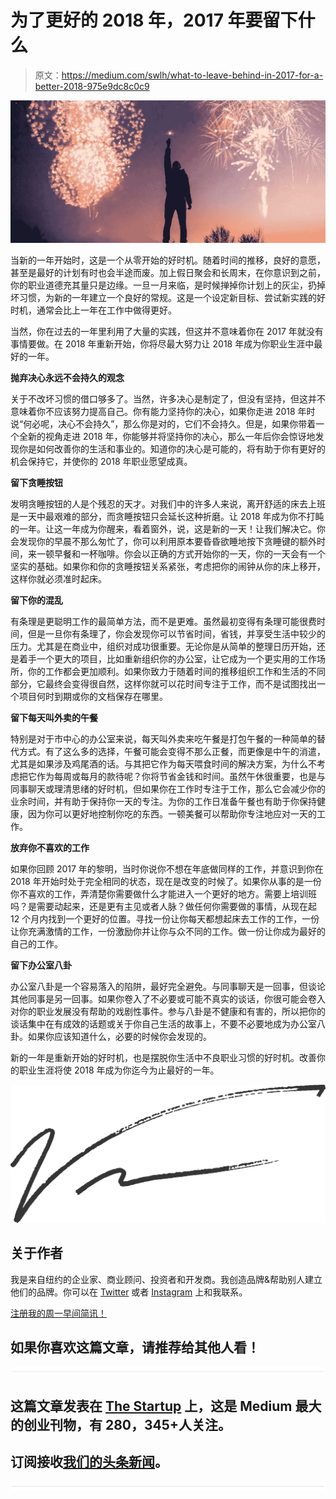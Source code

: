 # 为了更好的 2018 年，2017 年要留下什么

> 原文：<https://medium.com/swlh/what-to-leave-behind-in-2017-for-a-better-2018-975e9dc8c0c9>

![](img/c2918814d0bc8f5af04f3a5512736c0c.png)

当新的一年开始时，这是一个从零开始的好时机。随着时间的推移，良好的意愿，甚至是最好的计划有时也会半途而废。加上假日聚会和长周末，在你意识到之前，你的职业道德充其量只是边缘。一旦一月来临，是时候掸掉你计划上的灰尘，扔掉坏习惯，为新的一年建立一个良好的常规。这是一个设定新目标、尝试新实践的好时机，通常会比上一年在工作中做得更好。

当然，你在过去的一年里利用了大量的实践，但这并不意味着你在 2017 年就没有事情要做。在 2018 年重新开始，你将尽最大努力让 2018 年成为你职业生涯中最好的一年。

**抛弃决心永远不会持久的观念**

关于不改坏习惯的借口够多了。当然，许多决心是制定了，但没有坚持，但这并不意味着你不应该努力提高自己。你有能力坚持你的决心，如果你走进 2018 年时说“何必呢，决心不会持久”，那么你是对的，它们不会持久。但是，如果你带着一个全新的视角走进 2018 年，你能够并将坚持你的决心，那么一年后你会惊讶地发现你是如何改善你的生活和事业的。知道你的决心是可能的，将有助于你有更好的机会保持它，并使你的 2018 年职业愿望成真。

**留下贪睡按钮**

发明贪睡按钮的人是个残忍的天才。对我们中的许多人来说，离开舒适的床去上班是一天中最艰难的部分，而贪睡按钮只会延长这种折磨。让 2018 年成为你不打盹的一年。让这一年成为你醒来，看着窗外，说，这是新的一天！让我们解决它。你会发现你的早晨不那么匆忙了，你可以利用原本要昏昏欲睡地按下贪睡键的额外时间，来一顿早餐和一杯咖啡。你会以正确的方式开始你的一天，你的一天会有一个坚实的基础。如果你和你的贪睡按钮关系紧张，考虑把你的闹钟从你的床上移开，这样你就必须准时起床。

**留下你的混乱**

有条理是更聪明工作的最简单方法，而不是更难。虽然最初变得有条理可能很费时间，但是一旦你有条理了，你会发现你可以节省时间，省钱，并享受生活中较少的压力。尤其是在商业中，组织对成功很重要。无论你是从简单的整理日历开始，还是着手一个更大的项目，比如重新组织你的办公室，让它成为一个更实用的工作场所，你的工作都会更加顺利。如果你致力于随着时间的推移组织工作和生活的不同部分，它最终会变得很自然，这样你就可以花时间专注于工作，而不是试图找出一个项目何时到期或你的文档保存在哪里。

**留下每天叫外卖的午餐**

特别是对于市中心的办公室来说，每天叫外卖来吃午餐是打包午餐的一种简单的替代方式。有了这么多的选择，午餐可能会变得不那么正餐，而更像是中午的消遣，尤其是如果涉及鸡尾酒的话。与其把它作为每天喂食时间的解决方案，为什么不考虑把它作为每周或每月的款待呢？你将节省金钱和时间。虽然午休很重要，也是与同事聊天或理清思绪的好时机，但如果你在工作时专注于工作，那么它会减少你的业余时间，并有助于保持你一天的专注。为你的工作日准备午餐也有助于你保持健康，因为你可以更好地控制你吃的东西。一顿美餐可以帮助你专注地应对一天的工作。

**放弃你不喜欢的工作**

如果你回顾 2017 年的黎明，当时你说你不想在年底做同样的工作，并意识到你在 2018 年开始时处于完全相同的状态，现在是改变的时候了。如果你从事的是一份你不喜欢的工作，弄清楚你需要做什么才能进入一个更好的地方。需要上培训班吗？是需要动起来，还是更有主见或者人脉？做任何你需要做的事情，从现在起 12 个月内找到一个更好的位置。寻找一份让你每天都想起床去工作的工作，一份让你充满激情的工作，一份激励你并让你与众不同的工作。做一份让你成为最好的自己的工作。

**留下办公室八卦**

办公室八卦是一个容易落入的陷阱，最好完全避免。与同事聊天是一回事，但谈论其他同事是另一回事。如果你卷入了不必要或可能不真实的谈话，你很可能会卷入对你的职业发展没有帮助的戏剧性事件。参与八卦是不健康和有害的，所以把你的谈话集中在有成效的话题或关于你自己生活的故事上，不要不必要地成为办公室八卦。如果你应该知道什么，必要的时候你会发现的。

新的一年是重新开始的好时机，也是摆脱你生活中不良职业习惯的好时机。改善你的职业生涯将使 2018 年成为你迄今为止最好的一年。

![](img/385caab865cb5b0f5a9baf8cea00782e.png)

## 关于作者

我是来自纽约的企业家、商业顾问、投资者和开发商。我创造品牌&帮助别人建立他们的品牌。你可以在 [Twitter](http://twitter.com/vinnygaliano) 或者 [Instagram](http://instagram.com/vinnygaliano) 上和我联系。

[注册我的周一早间简讯！](http://vinnygaliano.com)

## 如果你喜欢这篇文章，请推荐给其他人看！

![](img/731acf26f5d44fdc58d99a6388fe935d.png)

## 这篇文章发表在 [The Startup](https://medium.com/swlh) 上，这是 Medium 最大的创业刊物，有 280，345+人关注。

## 订阅接收[我们的头条新闻](http://growthsupply.com/the-startup-newsletter/)。

![](img/731acf26f5d44fdc58d99a6388fe935d.png)